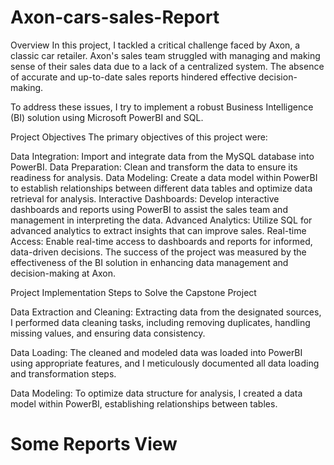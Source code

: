 # Axon-cars-sales-Report
Overview
In this project, I tackled a critical challenge faced by Axon, a classic car retailer. Axon's sales team struggled with managing and making sense of their sales data due to a lack of a centralized system. The absence of accurate and up-to-date sales reports hindered effective decision-making.

To address these issues, I try to implement a robust Business Intelligence (BI) solution using Microsoft PowerBI and SQL.

Project Objectives
The primary objectives of this project were:

Data Integration: Import and integrate data from the MySQL database into PowerBI.
Data Preparation: Clean and transform the data to ensure its readiness for analysis.
Data Modeling: Create a data model within PowerBI to establish relationships between different data tables and optimize data retrieval for analysis.
Interactive Dashboards: Develop interactive dashboards and reports using PowerBI to assist the sales team and management in interpreting the data.
Advanced Analytics: Utilize SQL for advanced analytics to extract insights that can improve sales.
Real-time Access: Enable real-time access to dashboards and reports for informed, data-driven decisions.
The success of the project was measured by the effectiveness of the BI solution in enhancing data management and decision-making at Axon.

Project Implementation
Steps to Solve the Capstone Project

Data Extraction and Cleaning: Extracting data from the designated sources, I performed data cleaning tasks, including removing duplicates, handling missing values, and ensuring data consistency.

Data Loading: The cleaned and modeled data was loaded into PowerBI using appropriate features, and I meticulously documented all data loading and transformation steps.

Data Modeling: To optimize data structure for analysis, I created a data model within PowerBI, establishing relationships between tables.


# Some Reports View





